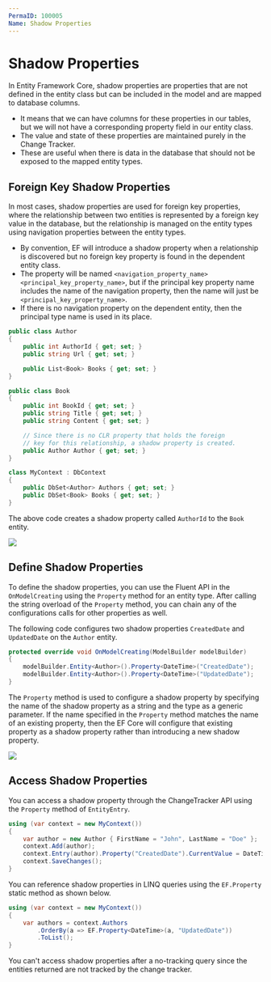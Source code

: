 ```yaml
---
PermaID: 100005
Name: Shadow Properties
---
```


# Shadow Properties

In Entity Framework Core, shadow properties are properties that are not defined in the entity class but can be included in the model and are mapped to database columns. 

 - It means that we can have columns for these properties in our tables, but we will not have a corresponding property field in our entity class.
 - The value and state of these properties are maintained purely in the Change Tracker. 
 - These are useful when there is data in the database that should not be exposed to the mapped entity types.

## Foreign Key Shadow Properties

In most cases, shadow properties are used for foreign key properties, where the relationship between two entities is represented by a foreign key value in the database, but the relationship is managed on the entity types using navigation properties between the entity types. 

 - By convention, EF will introduce a shadow property when a relationship is discovered but no foreign key property is found in the dependent entity class.
 - The property will be named `<navigation_property_name><principal_key_property_name>`, but if the principal key property name includes the name of the navigation property, then the name will just be `<principal_key_property_name>`. 
 - If there is no navigation property on the dependent entity, then the principal type name is used in its place.

```csharp
public class Author
{
    public int AuthorId { get; set; }
    public string Url { get; set; }

    public List<Book> Books { get; set; }
}

public class Book
{
    public int BookId { get; set; }
    public string Title { get; set; }
    public string Content { get; set; }

    // Since there is no CLR property that holds the foreign
    // key for this relationship, a shadow property is created.
    public Author Author { get; set; }
}

class MyContext : DbContext
{
    public DbSet<Author> Authors { get; set; }
    public DbSet<Book> Books { get; set; }
}
```

The above code creates a shadow property called `AuthorId` to the `Book` entity.

<img src="images/shadow-properties-1.png">

## Define Shadow Properties

To define the shadow properties, you can use the Fluent API in the `OnModelCreating` using the `Property` method for an entity type. After calling the string overload of the `Property` method, you can chain any of the configurations calls for other properties as well.

The following code configures two shadow properties `CreatedDate` and `UpdatedDate` on the `Author` entity.

```csharp
protected override void OnModelCreating(ModelBuilder modelBuilder)
{
    modelBuilder.Entity<Author>().Property<DateTime>("CreatedDate");
    modelBuilder.Entity<Author>().Property<DateTime>("UpdatedDate");
}
```

The `Property` method is used to configure a shadow property by specifying the name of the shadow property as a string and the type as a generic parameter. If the name specified in the `Property` method matches the name of an existing property, then the EF Core will configure that existing property as a shadow property rather than introducing a new shadow property.

<img src="images/shadow-properties-2.png">

## Access Shadow Properties

You can access a shadow property through the ChangeTracker API using the `Property` method of `EntityEntry`.

```csharp
using (var context = new MyContext())
{
    var author = new Author { FirstName = "John", LastName = "Doe" };
    context.Add(author);
    context.Entry(author).Property("CreatedDate").CurrentValue = DateTime.UtcNow;
    context.SaveChanges();
}
```

You can reference shadow properties in LINQ queries using the `EF.Property` static method as shown below.

```csharp
using (var context = new MyContext())
{
    var authors = context.Authors
        .OrderBy(a => EF.Property<DateTime>(a, "UpdatedDate"))
        .ToList();
}
```

You can't access shadow properties after a no-tracking query since the entities returned are not tracked by the change tracker.